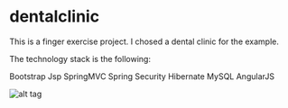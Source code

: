 # dentalclinic

This is a finger exercise project. I chosed a dental clinic for the example.

The technology stack is the following:

Bootstrap
Jsp
SpringMVC
Spring Security
Hibernate
MySQL
AngularJS

![alt tag](https://cloud.githubusercontent.com/assets/4943762/14454311/1de91570-009a-11e6-9492-e25c9937c48c.png)


